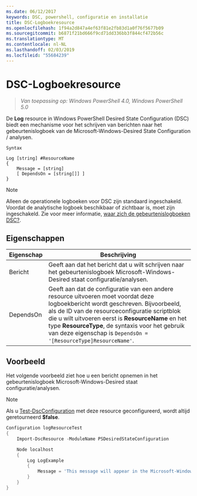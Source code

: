 ```yaml
---
ms.date: 06/12/2017
keywords: DSC, powershell, configuratie en installatie
title: DSC-Logboekresource
ms.openlocfilehash: 1f94a2d847a4ef63f81e2fb83d1a0f76f5677b09
ms.sourcegitcommit: b6871f21bd666f9cd71dd336bb3f844cf472b56c
ms.translationtype: MT
ms.contentlocale: nl-NL
ms.lasthandoff: 02/03/2019
ms.locfileid: "55684239"
---
```

# <a name="dsc-log-resource"></a>DSC-Logboekresource

> _Van toepassing op: Windows PowerShell 4.0, Windows PowerShell 5.0_

De __Log__ resource in Windows PowerShell Desired State Configuration (DSC) biedt een mechanisme voor het schrijven van berichten naar het gebeurtenislogboek van de Microsoft-Windows-Desired State Configuration / analysen.

```
Syntax

Log [string] #ResourceName
{
    Message = [string]
    [ DependsOn = [string[]] ]
}
```

> [!NOTE]
> Alleen de operationele logboeken voor DSC zijn standaard ingeschakeld. Voordat de analytische logboek beschikbaar of zichtbaar is, moet zijn ingeschakeld. Zie voor meer informatie, [waar zich de gebeurtenislogboeken DSC?](../../../troubleshooting/troubleshooting.md#where-are-dsc-event-logs).

## <a name="properties"></a>Eigenschappen

| Eigenschap | Beschrijving |
| --- | --- |
| Bericht| Geeft aan dat het bericht dat u wilt schrijven naar het gebeurtenislogboek Microsoft-Windows-Desired staat configuratie/analysen.|
| DependsOn | Geeft aan dat de configuratie van een andere resource uitvoeren moet voordat deze logboekbericht wordt geschreven. Bijvoorbeeld, als de ID van de resourceconfiguratie scriptblok die u wilt uitvoeren eerst is **ResourceName** en het type **ResourceType**, de syntaxis voor het gebruik van deze eigenschap is `DependsOn = '[ResourceType]ResourceName'`.|

## <a name="example"></a>Voorbeeld

Het volgende voorbeeld ziet hoe u een bericht opnemen in het gebeurtenislogboek Microsoft-Windows-Desired staat configuratie/analysen.

> [!NOTE]
> Als u [Test-DscConfiguration](https://technet.microsoft.com/en-us/library/dn407382.aspx) met deze resource geconfigureerd, wordt altijd geretourneerd **$false**.

```powershell
Configuration logResourceTest
{
    Import-DscResource -ModuleName PSDesiredStateConfiguration

    Node localhost
    {
        Log LogExample
        {
            Message = 'This message will appear in the Microsoft-Windows-Desired State Configuration/Analytic event log.'
        }
    }
}
```
